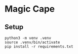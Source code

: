 # Magic Cape

## Setup

```
python3 -m venv .venv
source .venv/bin/activate
pip install -r requirements.txt
```